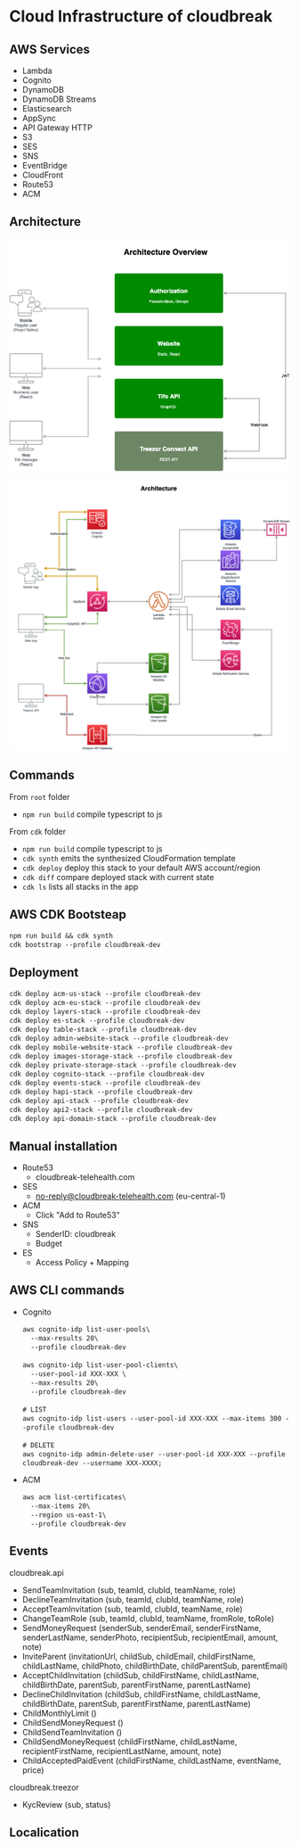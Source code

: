 # Cloud Infrastructure of cloudbreak

## AWS Services

- Lambda
- Cognito
- DynamoDB
- DynamoDB Streams
- Elasticsearch
- AppSync
- API Gateway HTTP
- S3
- SES
- SNS
- EventBridge
- CloudFront
- Route53
- ACM

## Architecture

![AWS Architecture](architecture2.png)

![AWS Architecture](architecture.png)

## Commands

From `root` folder

- `npm run build` compile typescript to js

From `cdk` folder

- `npm run build` compile typescript to js
- `cdk synth` emits the synthesized CloudFormation template
- `cdk deploy` deploy this stack to your default AWS account/region
- `cdk diff` compare deployed stack with current state
- `cdk ls` lists all stacks in the app

## AWS CDK Bootsteap

```shell
npm run build && cdk synth
cdk bootstrap --profile cloudbreak-dev
```

## Deployment

```shell
cdk deploy acm-us-stack --profile cloudbreak-dev
cdk deploy acm-eu-stack --profile cloudbreak-dev
cdk deploy layers-stack --profile cloudbreak-dev
cdk deploy es-stack --profile cloudbreak-dev
cdk deploy table-stack --profile cloudbreak-dev
cdk deploy admin-website-stack --profile cloudbreak-dev
cdk deploy mobile-website-stack --profile cloudbreak-dev
cdk deploy images-storage-stack --profile cloudbreak-dev
cdk deploy private-storage-stack --profile cloudbreak-dev
cdk deploy cognito-stack --profile cloudbreak-dev
cdk deploy events-stack --profile cloudbreak-dev
cdk deploy hapi-stack --profile cloudbreak-dev
cdk deploy api-stack --profile cloudbreak-dev
cdk deploy api2-stack --profile cloudbreak-dev
cdk deploy api-domain-stack --profile cloudbreak-dev
```

## Manual installation

- Route53
  - cloudbreak-telehealth.com
- SES
  - no-reply@cloudbreak-telehealth.com (eu-central-1)
- ACM
  - Click "Add to Route53"
- SNS
  - SenderID: cloudbreak
  - Budget
- ES
  - Access Policy + Mapping

## AWS CLI commands

- Cognito

  ```shell
  aws cognito-idp list-user-pools\
    --max-results 20\
    --profile cloudbreak-dev

  aws cognito-idp list-user-pool-clients\
    --user-pool-id XXX-XXX \
    --max-results 20\
    --profile cloudbreak-dev

  # LIST
  aws cognito-idp list-users --user-pool-id XXX-XXX --max-items 300 --profile cloudbreak-dev

  # DELETE
  aws cognito-idp admin-delete-user --user-pool-id XXX-XXX --profile cloudbreak-dev --username ХХХ-ХХХХ;
  ```

- ACM
  ```shell
  aws acm list-certificates\
    --max-items 20\
    --region us-east-1\
    --profile cloudbreak-dev
  ```

## Events

cloudbreak.api

- SendTeamInvitation (sub, teamId, clubId, teamName, role)
- DeclineTeamInvitation (sub, teamId, clubId, teamName, role)
- AcceptTeamInvitation (sub, teamId, clubId, teamName, role)
- ChangeTeamRole (sub, teamId, clubId, teamName, fromRole, toRole)
- SendMoneyRequest (senderSub, senderEmail, senderFirstName, senderLastName, senderPhoto, recipientSub, recipientEmail, amount, note)
- InviteParent (invitationUrl, childSub, childEmail, childFirstName, childLastName, childPhoto, childBirthDate, childParentSub, parentEmail)
- AcceptChildInvitation (childSub, childFirstName, childLastName, childBirthDate, parentSub, parentFirstName, parentLastName)
- DeclineChildInvitation (childSub, childFirstName, childLastName, childBirthDate, parentSub, parentFirstName, parentLastName)
- ChildMonthlyLimit ()
- ChildSendMoneyRequest ()
- ChildSendTeamInvitation ()
- ChildSendMoneyRequest (childFirstName, childLastName, recipientFirstName, recipientLastName, amount, note)
- ChildAcceptedPaidEvent (childFirstName, childLastName, eventName, price)

cloudbreak.treezor

- KycReview (sub, status)

## Localication
